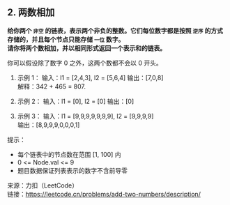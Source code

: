 ## 2. 两数相加

**给你两个 `非空` 的链表，表示两个非负的整数。它们每位数字都是按照 `逆序` 的方式存储的，并且每个节点只能存储 `一位` 数字。  
请你将两个数相加，并以相同形式返回一个表示和的链表。**

你可以假设除了数字 0 之外，这两个数都不会以 0 开头。

1. 示例 1：
   输入：l1 = [2,4,3], l2 = [5,6,4]
   输出：[7,0,8]  
   解释：342 + 465 = 807.

2. 示例 2：
   输入：l1 = [0], l2 = [0]
   输出：[0]

3. 示例 3：
   输入：l1 = [9,9,9,9,9,9,9], l2 = [9,9,9,9]  
   输出：[8,9,9,9,0,0,0,1]

提示：

- 每个链表中的节点数在范围 [1, 100] 内
- 0 <= Node.val <= 9
- 题目数据保证列表表示的数字不含前导零

来源：力扣（LeetCode）  
链接：https://leetcode.cn/problems/add-two-numbers/description/
